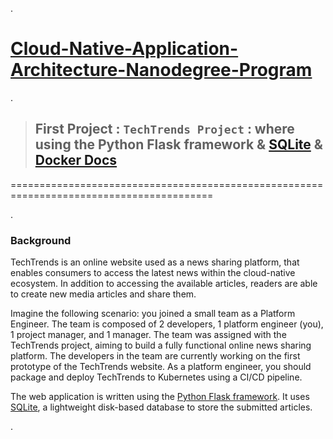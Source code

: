 .

# [Cloud-Native-Application-Architecture-Nanodegree-Program](https://classroom.udacity.com/nanodegrees/nd064/dashboard/overview)


.


> ## First Project : `TechTrends Project` : where using the Python Flask framework &  [SQLite](https://sqliteonline.com/)  & [Docker Docs](https://docs.docker.com/desktop/windows/wsl/)


=========================================================================================


.

### Background

TechTrends is an online website used as a news sharing platform, that enables consumers to access the latest news within the cloud-native ecosystem. In addition to accessing the available articles, readers are able to create new media articles and share them.

Imagine the following scenario: you joined a small team as a Platform Engineer. The team is composed of 2 developers, 1 platform engineer (you), 1 project manager, and 1 manager. The team was assigned with the TechTrends project, aiming to build a fully functional online news sharing platform. The developers in the team are currently working on the first prototype of the TechTrends website. As a platform engineer, you should package and deploy TechTrends to Kubernetes using a CI/CD pipeline.

The web application is written using the [Python Flask framework](https://flask.palletsprojects.com/en/1.1.x/). It uses [SQLite](https://docs.python.org/3/library/sqlite3.html), a lightweight disk-based database to store the submitted articles.




.



